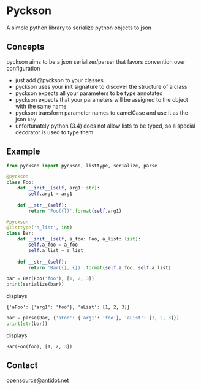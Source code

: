 # Pyckson
A simple python library to serialize python objects to json


## Concepts
pyckson aims to be a json serializer/parser that favors convention over configuration

* just add @pyckson to your classes
* pyckson uses your __init__ signature to discover the structure of a class
* pyckson expects all your parameters to be type annotated
* pyckson expects that your parameters will be assigned to the object with the same name
* pyckson transform parameter names to camelCase and use it as the json `key`
* unfortunately python (3.4) does not allow lists to be typed, so a special decorator is used to type them


## Example

```python
from pyckson import pyckson, listtype, serialize, parse

@pyckson
class Foo:
    def __init__(self, arg1: str):
        self.arg1 = arg1
    
    def __str__(self):
        return 'Foo({})'.format(self.arg1)

@pyckson
@listtype('a_list', int)
class Bar:
    def __init__(self, a_foo: Foo, a_list: list):
        self.a_foo = a_foo
        self.a_list = a_list
        
    def __str__(self):
        return 'Bar({}, {})'.format(self.a_foo, self.a_list)
```


```python
bar = Bar(Foo('foo'), [1, 2, 3])
print(serialize(bar))
```

displays

```
{'aFoo': {'arg1': 'foo'}, 'aList': [1, 2, 3]}
```

```python
bar = parse(Bar, {'aFoo': {'arg1': 'foo'}, 'aList': [1, 2, 3]})
print(str(bar))
```

displays

```
Bar(Foo(foo), [1, 2, 3])
```

## Contact

opensource@antidot.net

